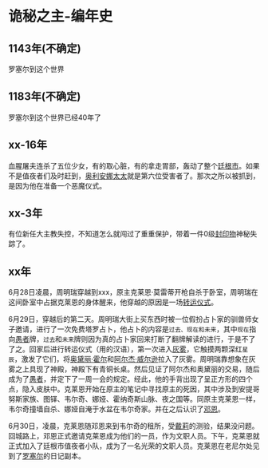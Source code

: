 # 诡秘之主-编年史

## 1143年(不确定)

罗塞尔到这个世界

## 1183年(不确定)

罗塞尔到这个世界已经40年了

## xx-16年

血腥屠夫连杀了五位少女，有的取心脏，有的拿走胃部，轰动了整个[廷根市](./%E5%9C%B0%E7%90%86.md#廷根市)。如果不是值夜者们及时赶到，[奥利安娜太太](./%E8%A7%92%E8%89%B2.md#奥利安娜)就是第六位受害者了。那次之所以被抓到，是因为他在准备一个恶魔仪式。

## xx-3年

有位新任大主教失控，不知道怎么就闯过了重重保护，带着一件0级[封印物](./%E8%B6%85%E5%87%A1%E4%BD%93%E7%B3%BB.md#封印物)神秘失踪了。

## xx年

6月28日凌晨，周明瑞穿越到xxx，原主克莱恩·莫雷蒂开枪自杀于卧室，周明瑞在这间卧室中占据克莱恩的身体醒来，他穿越的原因是一场[转运仪式](./%E6%A6%82%E5%BF%B5.md#转运仪式)。

6月29日，穿越后的第二天。周明瑞大街上买东西时被一位假扮占卜家的驯兽师女子邀请，进行了一次免费塔罗占卜，他占卜的内容是`过去、现在和未来`，其中`现在`指向[愚者](./%E9%81%93%E5%85%B7.md#愚者)牌，`过去`和`未来`牌则因为真的占卜家回来打断了翻牌解读的进行，于是不了了之。回家后进行转运仪式（用的汉语），第一次进入[灰雾](./%E6%A6%82%E5%BF%B5.md#灰雾之上)，它触摸两颗深红`星辰`，激发了它们，将[奥黛丽·霍尔](./%E8%A7%92%E8%89%B2.md#奥黛丽·霍尔)和[阿尔杰·威尔逊](./%E8%A7%92%E8%89%B2.md#阿尔杰·威尔逊)拉入了灰雾。周明瑞靠想象在灰雾之上具现了神殿，神殿下有青铜长桌。然后见证了阿尔杰和奥黛丽的交易，随后成为了[愚者](./%E6%A6%82%E5%BF%B5.md#愚者)，并定下了一周一会的规定。经此，他的手背出现了呈正方形的四个点，隐入皮肤中。克莱恩开始在原主的笔记中寻找原主的死因，其中涉及到安提哥努斯家族、图铎、韦尔奇、娜娅、霍纳奇斯山脉、夜之国等。同原主克莱恩一样，韦尔奇撞墙自杀、娜娅自淹于水盆在韦尔奇家。并在之后认识了[邓恩](./%E8%A7%92%E8%89%B2.md#邓恩·史密斯)。

6月30日，凌晨，克莱恩随邓恩来到韦尔奇的租所，受[戴莉](./%E8%A7%92%E8%89%B2.md#戴莉)的测验，结果没问题。回城路上，邓恩正式邀请克莱恩成为他们的一员，作为文职人员。下午，克莱恩就正式加入了廷根市值夜者小队，成为了一名光荣的文职人员。克莱恩在老尼尔处见到了[罗塞尔](./%E8%A7%92%E8%89%B2.md#罗塞尔·古斯塔夫)的日记副本。